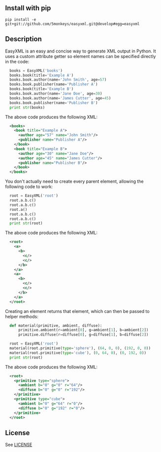 ## Install with pip

```
pip install -e git+git://github.com/5monkeys/easyxml.git@develop#egg=easyxml
```

## Description
EasyXML is an easy and concise way to generate XML output in Python.  It uses a
custom attribute getter so element names can be specified directly in the code:

```py
  books = EasyXML('books')
  books.book(title='Example A')
  books.book.author(name='John Smith', age=57)
  books.book.publisher(name='Publisher A')
  books.book(title='Example B')
  books.book.author(name='Jane Doe', age=30)
  books.book.author(name='James Cutter', age=45)
  books.book.publisher(name='Publisher B')
  print str(books)
```

The above code produces the following XML:

```xml
  <books>
    <book title="Example A">
      <author age="57" name="John Smith"/>
      <publisher name="Publisher A"/>
    </book>
    <book title="Example B">
      <author age="30" name="Jane Doe"/>
      <author age="45" name="James Cutter"/>
      <publisher name="Publisher B"/>
    </book>
  </books>
```

You don't actually need to create every parent element, allowing the following
code to work:

```py
  root = EasyXML('root')
  root.a.b.c()
  root.a.b.c()
  root.a()
  root.a.b.c()
  root.a.b.c()
  print str(root)
```

The above code produces the following XML:

```xml
  <root>
    <a>
      <b>
        <c/>
        <c/>
      </b>
    </a>
    <a>
      <b>
        <c/>
        <c/>
      </b>
    </a>
  </root>
```

Creating an element returns that element, which can then be passed to helper
methods:

```py
  def material(primitive, ambient, diffuse):
      primitive.ambient(r=ambient[0], g=ambient[1], b=ambient[2])
      primitive.diffuse(r=diffuse[0], g=diffuse[1], b=diffuse[2])

  root = EasyXML('root')
  material(root.primitive(type='sphere'), (64, 0, 0), (192, 0, 0))
  material(root.primitive(type='cube'), (0, 64, 0), (0, 192, 0))
  print str(root)
```

The above code produces the following XML:

```xml
  <root>
    <primitive type="sphere">
      <ambient b="0" g="0" r="64"/>
      <diffuse b="0" g="0" r="192"/>
    </primitive>
    <primitive type="cube">
      <ambient b="0" g="64" r="0"/>
      <diffuse b="0" g="192" r="0"/>
    </primitive>
  </root>
```

## License

See [LICENSE](https://github.com/5monkeys/easyxml/blob/master/LICENSE)

